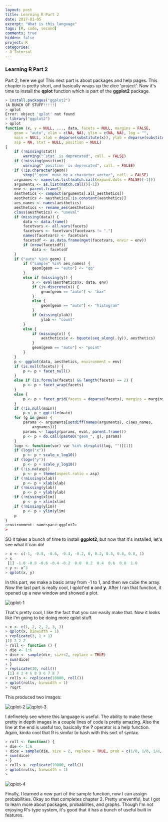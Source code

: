 ```yaml
---
layout: post
title: Learning R Part 2
date: 2017-01-05
excerpt: "What is this language"
tags: [R, code, second]
comments: true
hidden: false
project: R
categories:
- R Tutorial
---
```


### Learning R Part 2

Part 2, here we go! This next part is about packages and help pages. This chapter is pretty short, and basically wraps up the dice 'project'. Now it's time to install the **qplot** function which is part of the **ggplot2** package. 


~~~ R
> install.packages("ggplot2")
(A BUNCH OF STUFF!!!!!)
> qplot
Error: object 'qplot' not found
> library("ggplot2")
> qplot
function (x, y = NULL, ..., data, facets = NULL, margins = FALSE, 
    geom = "auto", xlim = c(NA, NA), ylim = c(NA, NA), log = "", 
    main = NULL, xlab = deparse(substitute(x)), ylab = deparse(substitute(y)), 
    asp = NA, stat = NULL, position = NULL) 
{
    if (!missing(stat)) 
        warning("`stat` is deprecated", call. = FALSE)
    if (!missing(position)) 
        warning("`position` is deprecated", call. = FALSE)
    if (!is.character(geom)) 
        stop("`geom` must be a character vector", call. = FALSE)
    argnames <- names(as.list(match.call(expand.dots = FALSE)[-1]))
    arguments <- as.list(match.call()[-1])
    env <- parent.frame()
    aesthetics <- compact(arguments[.all_aesthetics])
    aesthetics <- aesthetics[!is.constant(aesthetics)]
    aes_names <- names(aesthetics)
    aesthetics <- rename_aes(aesthetics)
    class(aesthetics) <- "uneval"
    if (missing(data)) {
        data <- data.frame()
        facetvars <- all.vars(facets)
        facetvars <- facetvars[facetvars != "."]
        names(facetvars) <- facetvars
        facetsdf <- as.data.frame(mget(facetvars, envir = env))
        if (nrow(facetsdf)) 
            data <- facetsdf
    }
    if ("auto" %in% geom) {
        if ("sample" %in% aes_names) {
            geom[geom == "auto"] <- "qq"
        }
        else if (missing(y)) {
            x <- eval(aesthetics$x, data, env)
            if (is.discrete(x)) {
                geom[geom == "auto"] <- "bar"
            }
            else {
                geom[geom == "auto"] <- "histogram"
            }
            if (missing(ylab)) 
                ylab <- "count"
        }
        else {
            if (missing(x)) {
                aesthetics$x <- bquote(seq_along(.(y)), aesthetics)
            }
            geom[geom == "auto"] <- "point"
        }
    }
    p <- ggplot(data, aesthetics, environment = env)
    if (is.null(facets)) {
        p <- p + facet_null()
    }
    else if (is.formula(facets) && length(facets) == 2) {
        p <- p + facet_wrap(facets)
    }
    else {
        p <- p + facet_grid(facets = deparse(facets), margins = margins)
    }
    if (!is.null(main)) 
        p <- p + ggtitle(main)
    for (g in geom) {
        params <- arguments[setdiff(names(arguments), c(aes_names, 
            argnames))]
        params <- lapply(params, eval, parent.frame())
        p <- p + do.call(paste0("geom_", g), params)
    }
    logv <- function(var) var %in% strsplit(log, "")[[1]]
    if (logv("x")) 
        p <- p + scale_x_log10()
    if (logv("y")) 
        p <- p + scale_y_log10()
    if (!is.na(asp)) 
        p <- p + theme(aspect.ratio = asp)
    if (!missing(xlab)) 
        p <- p + xlab(xlab)
    if (!missing(ylab)) 
        p <- p + ylab(ylab)
    if (!missing(xlim)) 
        p <- p + xlim(xlim)
    if (!missing(ylim)) 
        p <- p + ylim(ylim)
    p
}
<environment: namespace:ggplot2>
> 
~~~


SO it takes a bunch of time to install **ggplot2**, but now that it's installed, let's see what it can do! 

~~~ R
> x <- c(-1, -0.8, -0.6, -0.4, -0.2, 0, 0.2, 0.4, 0.6, 0.8, 1)
> x
 [1] -1.0 -0.8 -0.6 -0.4 -0.2  0.0  0.2  0.4  0.6  0.8  1.0
> y <- x^3
> qplot(x, y)
~~~

In this part, we make a basic array from -1 to 1, and then we cube the array. Now the last part is really cool, I qplot'ed **x** and **y**. After I ran that function, it opened up a new window and showed a plot. 


![qplot-1](http://jaronoff.com/assets/img/qplot/qplot-1.png)

That's pretty cool, I like the fact that you can easily make that. Now it looks like I'm going to be doing more qplot stuff.

~~~ R
> x <- c(1, 2, 2, 2, 3, 3)
> qplot(x, binwidth = 1)
> replicate(3, 1 + 1)
[1] 2 2 2
> roll <- function () {
+ die <- 1:6
+ dice <- sample(die, size=2, replace = TRUE)
+ sum(dice)
+ }
> replicate(10, roll())
 [1] 4 3 4 6 8 9 6 7 8 7
> rolls <- replicate(10000, roll())
> qplot(rolls, binwidth = 1)
> ?sqrt
~~~

This produced two images: 

![qplot-2](http://jaronoff.com/assets/img/qplot/qplot-2.png)
![qplot-3](http://jaronoff.com/assets/img/qplot/qplot-3.png)

I definetely see where this language is useful. The ability to make these pretty in depth images in a couple lines of code is pretty amazing. Also the line at the end is useful too, basically the **?** operator is a help function. Again, kinda cool that R is similar to bash with this sort of syntax.

~~~ R
> roll <- function() {
+ die <- 1:6
+ dice = sample(die, size = 2, replace = TRUE, prob = c(1/8, 1/8, 1/8, 1/8, 1/8, 3/8))
+ sum(dice)
+ }
> rolls <- replicate(10000, roll())
> qplot(rolls, binwidth = 1)
> 
~~~

![qplot-4](http://jaronoff.com/assets/img/qplot/qplot-4.png)

Finally, I learned a new part of the sample function, now I can assign probabilities. Okay so that completes chapter 2. Pretty uneventful, but I got to learn more about packages, probabilites, and graphs. Though I'm not enjoying R's type system, it's good that it has a bunch of useful built in features.


